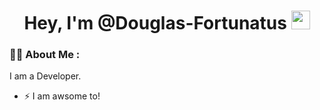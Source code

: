 <div id="header" align="center">
   <h1>
      Hey, I'm @Douglas-Fortunatus
      <img src="https://media.giphy.com/media/hvRJCLFzcasrR4ia7z/giphy.gif" width="30px"/>
  </h1>
</div>

<div align="center"></div>

### 👋🏾 About Me :
I am a Developer.
- ⚡ I am awsome to! 


